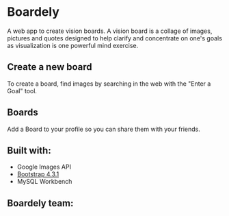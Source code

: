 # Boardely 

A web app to create vision boards. A vision board is a collage of images, pictures and quotes designed 
to help clarify and concentrate on one's goals as visualization is one powerful mind exercise. 

## Create a new board

To create a board, find images by searching in the web with the "Enter a Goal" tool. 

## Boards 

Add a Board to your profile so you can share them with your friends. 

## Built with: 

- Google Images API 
- [Bootstrap 4.3.1](https://getbootstrap.com/)
- MySQL Workbench

## Boardely team: 

